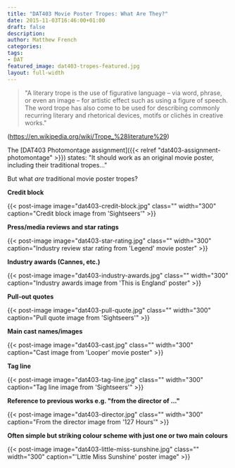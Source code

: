 ```yaml
---
title: "DAT403 Movie Poster Tropes: What Are They?"
date: 2015-11-03T16:46:00+01:00
draft: false
description: 
author: Matthew French
categories:
tags:
- DAT
featured_image: dat403-tropes-featured.jpg
layout: full-width
---
```


> "A literary trope is the use of figurative language – via word, phrase, or even an image – for artistic effect such as using a figure of speech. The word trope has also come to be used for describing commonly recurring literary and rhetorical devices, motifs or clichés in creative works."

<!--more-->

(<https://en.wikipedia.org/wiki/Trope_%28literature%29>)

The [DAT403 Photomontage assignment]({{< relref "dat403-assignment-photomontage" >}}) states: "It should work as an original movie poster, including their traditional tropes..."

But what _are_ traditional movie poster tropes?

**Credit block**

{{< post-image image="dat403-credit-block.jpg" class="" width="300" caption="Credit block image from 'Sightseers'" >}}

**Press/media reviews and star ratings**

{{< post-image image="dat403-star-rating.jpg" class="" width="300" caption="Industry review star rating from 'Legend' movie poster" >}}

**Industry awards (Cannes, etc.)**

{{< post-image image="dat403-industry-awards.jpg" class="" width="300" caption="Industry awards image from 'This is England' poster" >}}

**Pull-out quotes**

{{< post-image image="dat403-pull-quote.jpg" class="" width="300" caption="Pull quote image from 'Sightseers'" >}}

**Main cast names/images**

{{< post-image image="dat403-cast.jpg" class="" width="300" caption="Cast image from 'Looper' movie poster" >}}

**Tag line**

{{< post-image image="dat403-tag-line.jpg" class="" width="300" caption="Tag line image from 'Sightseers'" >}}

**Reference to previous works e.g. "from the director of ..."**

{{< post-image image="dat403-director.jpg" class="" width="300" caption="From the director image from '127 Hours'" >}}

**Often simple but striking colour scheme with just one or two main colours**

{{< post-image image="dat403-little-miss-sunshine.jpg" class="" width="300" caption="'Little Miss Sunshine' poster image" >}}